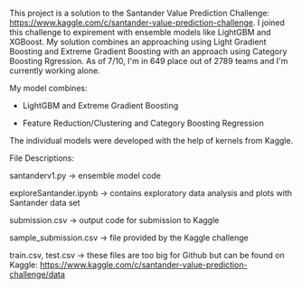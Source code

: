 This project is a solution to the Santander Value Prediction Challenge: https://www.kaggle.com/c/santander-value-prediction-challenge. I joined this challenge to expirement with ensemble models like LightGBM and XGBoost. My solution combines an approaching using Light Gradient Boosting and Extreme Gradient Boosting with an approach using Category Boosting Rgression. As of 7/10, I'm in 649 place out of 2789 teams and I'm currently working alone.

My model combines:

- LightGBM and Extreme Gradient Boosting

- Feature Reduction/Clustering and Category Boosting Regression

The individual models were developed with the help of kernels from Kaggle.

File Descriptions:

santanderv1.py -> ensemble model code

exploreSantander.ipynb -> contains exploratory data analysis and plots with Santander data set

submission.csv -> output code for submission to Kaggle

sample_submission.csv -> file provided by the Kaggle challenge

train.csv, test.csv -> these files are too big for Github but can be found on Kaggle: https://www.kaggle.com/c/santander-value-prediction-challenge/data
